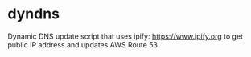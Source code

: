 dyndns
======

Dynamic DNS update script that uses ipify: https://www.ipify.org to get public IP address and updates AWS Route 53.

